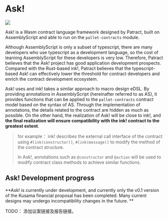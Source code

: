 # Ask!

![](https://camo.githubusercontent.com/207ae88065c356df521ad4c6cff4a68ef91ae963a9c65893dd0d9d991a4e00a8/68747470733a2f2f706174726163742e6e6574776f726b2f696d616765732f706174726163742d61736b2e706e67)

Ask! is a Wasm contract language framework designed by Patract, built on AssemblyScript and able to run on the `pallet-contracts` module.

Although AssemblyScript is only a subset of typescript, there are many developers who use typescript as a development language, so the cost of learning AssemblyScript for these developers is very low. Therefore, Patract believes that the Ask! project has good application development prospects. Compared with the Rust-based ink!, Patract believes that the typescript-based Ask! can effectively lower the threshold for contract developers and enrich the contract development ecosystem.

Ask! uses and ink! takes a similar approach to macro design eDSL. By providing annotations in AssemblyScript (hereinafter referred to as AS), it provides functions that can be applied to the `pallet-contracts` contract model based on the syntax of AS. Through the implementation of annotations, the details related to the contract are hidden as much as possible. On the other hand, the realization of Ask! will be close to ink!, and **the final realization will ensure compatibility with the ink! contract to the greatest extent**.

> for example：
> ink! describes the external call interface of the contract using `#[ink(constructor)]`, `#[ink(message)]` to modify the method of the contract structure.
>
> In Ask!, annotations such as `@constructor` and `@action` will be used to modify contract class methods to achieve similar functions.


## Ask! Development progress

**Ask! is currently under development, and currently only the v0.1 version of the Kusama financial proposal has been completed. Many current designs may undergo incompatibility changes in the future. **

TODO： 添加议案链接及报告链接。